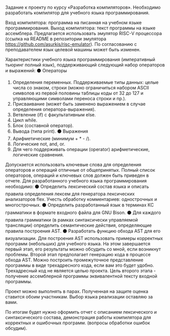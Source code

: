 Задание к проекту по курсу «Разработка компиляторов».
Необходимо разработать компилятор для учебного языка
программирования.

Вход компилятора: программа на писанная на учебном языке
программирования.
Выход компилятора: текст программы на языке ассемблера. Предлагается
использовать эмулятор RISС-V процессора (ссылка на README в
репозитории эмулятора https://github.com/asurkis/risc-emulator). По
согласованию с преподавателем язык целевой машины может быть
изменен.

Характеристики учебного языка программирования (императивный
тьюринг полный язык), поддерживающий следующий набор операторов и
выражений:
⚫ Операторы
1. Определения переменных. Поддерживаемые типы данных: целые
числа со знаком, строки (можно ограничиться набором ASCII
символов из первой половины таблицы коды от 32 до 127 и
управляющими символами переноса строки и пр.).
2. Присваивание (может быть заменено выражением в случае
определения оператора-выражения).
3. Ветвление (if) с факультативным else.
4. Цикл while.
5. Блок (составной оператор).
6. Вывода (типа print).
⚫ Выражения
1. Арифметические (минимум + * - /).
2. Логические not, and, or.
3. Для чего поддерживать операции (operator) арифметические,
логические сравнения.

Допускается использовать ключевые слова для определения операторов и
операций отличные от общепринятых. Полный список операторов,
операций и ключевых слов должен быть приведен в отчете.
Для разработанного учебного языка программирования необходимо:
⚫ Определить лексический состав языка и описать правила определения
лексем для генератора лексических анализаторов flex. Учесть
обработку комментариев: однострочных и многострочных.
⚫ Определить разработанный язык в терминах КС грамматики в формате
входного файла для GNU Bison.
⚫ Для каждого правила грамматики (в рамках синтаксически
управляемой трансляции) определить семантические действия,
определяющие правила построения AST.
⚫ Разработать функцию обхода AST для его визуализации. Для
построения AST использовать примеры корректных программ
(небольших) для учебного языка.
На этом завершается первый этап, его результаты можно обсудить со
мной, если возникнут проблемы.
Второй этап предполагает генерацию кода в процессе обхода AST.
Можно построить промежуточное представление программы в виде
трехадресного кода, если вам это будет удобно. Трехадресный код не
является целью проекта.
Цель второго этапа - получение ассемблерной программы эквивалентной
тексту входной программы.

Проект можно выполнять в парах. Полученная на защите оценка ставится
обоим участникам. Выбор языка реализации оставляю за вами.

По итогам будет нужно оформить отчет с описанием лексического и
синтаксического состава, демонстрация работы компилятора для
корректных и ошибочных программ. (вопросы обработки ошибок
обсудим).